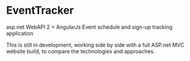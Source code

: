 # EventTracker
asp.net WebAPI 2 + AngularJs Event schedule and sign-up tracking application

This is still in development, working side by side with a full ASP.net MVC website build, to compare
the technologies and approaches.
